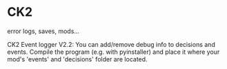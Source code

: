 # CK2
error logs, saves, mods...

CK2 Event logger V2.2: You can add/remove debug info to decisions and events. Compile the program (e.g. with pyinstaller) and place it where your mod's 'events' and 'decisions' folder are located.
